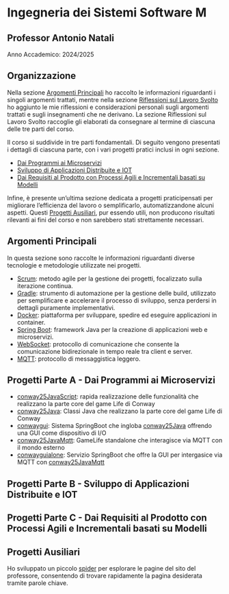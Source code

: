 # Ingegneria dei Sistemi Software M

## Professor Antonio Natali

Anno Accademico: 2024/2025

## Organizzazione

Nella sezione [Argomenti Principali](#argomenti-principali) ho raccolto le informazioni riguardanti i singoli argomenti trattati, mentre nella sezione [Riflessioni sul Lavoro Svolto](riflessioni) ho aggiunto le mie riflessioni e considerazioni personali sugli argomenti trattati e sugli insegnamenti che ne derivano. La sezione Riflessioni sul Lavoro Svolto raccoglie gli elaborati da consegnare al termine di ciascuna delle tre parti del corso.

Il corso si suddivide in tre parti fondamentali.
Di seguito vengono presentati i dettagli di ciascuna parte, con i vari progetti pratici inclusi in ogni sezione.

- [Dai Programmi ai Microservizi](#progetti-parte-a---dai-programmi-ai-microservizi)
- [Sviluppo di Applicazioni Distribuite e IOT](#progetti-parte-b---sviluppo-di-applicazioni-distribuite-e-iot)
- [Dai Requisiti al Prodotto con Processi Agili e Incrementali basati su Modelli](#progetti-parte-c---dai-requisiti-al-prodotto-con-processi-agili-e-incrementali-basati-su-modelli)

Infine, è presente un’ultima sezione dedicata a progetti praticipensati per migliorare l’efficienza del lavoro o semplificarlo, automatizzandone alcuni aspetti. Questi [Progetti Ausiliari](#progetti-ausiliari), pur essendo utili, non producono risultati rilevanti ai fini del corso e non sarebbero stati strettamente necessari.

## Argomenti Principali

In questa sezione sono raccolte le informazioni riguardanti diverse tecnologie e metodologie utilizzate nei progetti.

- [Scrum](scrum): metodo agile per la gestione dei progetti, focalizzato sulla iterazione continua. 
- [Gradle](gradle): strumento di automazione per la gestione delle build, utilizzato per semplificare e accelerare il processo di sviluppo, senza perdersi in dettagli puramente implementativi.
- [Docker](docker): piattaforma per sviluppare, spedire ed eseguire applicazioni in container.
- [Spring Boot](spring-boot): framework Java per la creazione di applicazioni web e microservizi.
- [WebSocket](websocket): protocollo di comunicazione che consente la comunicazione bidirezionale in tempo reale tra client e server.
- [MQTT](mqtt): protocollo di messaggistica leggero.

## Progetti Parte A - Dai Programmi ai Microservizi

- [conway25JavaScript](conway25javascript): rapida realizzazione delle funzionalità che realizzano la parte core del game Life di Conway
- [conway25Java](conway25java): Classi Java che realizzano la parte core del game Life di Conway
- [conwaygui](conwaygui): Sistema SpringBoot che ingloba [conway25Java](conway25java) offrendo una GUI come dispositivo di I/O
- [conway25JavaMqtt](conway25javamqtt): GameLife standalone che interagisce via MQTT con il mondo esterno
- [conwayguialone](conwayguialone): Servizio SpringBoot che offre la GUI per intergasice via MQTT con [conway25JavaMqtt](#conway25javamqtt)

## Progetti Parte B - Sviluppo di Applicazioni Distribuite e IOT

## Progetti Parte C - Dai Requisiti al Prodotto con Processi Agili e Incrementali basati su Modelli

## Progetti Ausiliari

Ho sviluppato un piccolo [spider](spider) per esplorare le pagine del sito del professore, consentendo di trovare rapidamente la pagina desiderata tramite parole chiave.